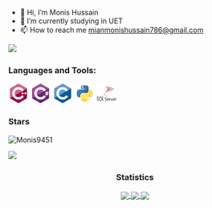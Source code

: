 - 👋 Hi, I’m Monis Hussain
- 🌱 I’m currently studying in UET
- 📫 How to reach me mianmonishussain786@gmail.com

<div> <a href="https://github.com/Monis9451" target="_blank"><img src="https://img.shields.io/badge/GitHub-100000?style=for-the-badge&logo=github&logoColor=white" target="_blank"></a>
</div><h3 align="left">Languages and Tools:</h3>
<p align="left">
<img src="https://raw.githubusercontent.com/teamedwardforever/Readme-Generator/71f25dd8b98329b168142a6b782a107b75eab178/svg/Skills/Languages/cplusplus-original.svg" alt="CPP" width="40" height="40"/>
<img src="https://raw.githubusercontent.com/teamedwardforever/Readme-Generator/71f25dd8b98329b168142a6b782a107b75eab178/svg/Skills/Languages/csharp-original.svg" alt="Csharp" width="40" height="40"/>
<img src="https://raw.githubusercontent.com/teamedwardforever/Readme-Generator/71f25dd8b98329b168142a6b782a107b75eab178/svg/Skills/Languages/c-original.svg" alt="C" width="40" height="40"/>
<img src="https://raw.githubusercontent.com/teamedwardforever/Readme-Generator/71f25dd8b98329b168142a6b782a107b75eab178/svg/Skills/Languages/python-original.svg" alt="Python" width="40" height="40"/>
<img src="https://raw.githubusercontent.com/teamedwardforever/Readme-Generator/71f25dd8b98329b168142a6b782a107b75eab178/svg/Skills/Database/microsoft-sql-server-logo.svg" alt="Microsoft Sql Server" width="40" height="40"/>
</p>

<h3 align="left">Stars</h3>

<p><img align="center" height="180em" src="https://github-readme-streak-stats.herokuapp.com/?user=Monis9451&theme=" alt="Monis9451" /></p>

<img src="https://user-images.githubusercontent.com/73097560/115834477-dbab4500-a447-11eb-908a-139a6edaec5c.gif"><h3 align="center">Statistics</h3>
<div align="center">
<a href="https://github.com/Monis9451">
<img align="center" src="http://github-profile-summary-cards.vercel.app/api/cards/stats?username=Monis9451&theme=2077" height="180em" />
<img align="center" src="http://github-profile-summary-cards.vercel.app/api/cards/most-commit-language?username=Monis9451&theme=2077" height="180em" />

<img align="center" src="http://github-profile-summary-cards.vercel.app/api/cards/profile-details?username=Monis9451&theme=2077" height="180em" />
</div>
